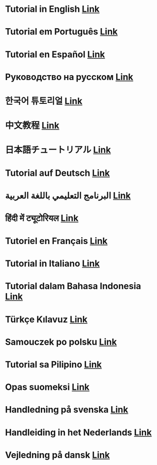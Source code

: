 # Tutorial in English [Link](https://github.com/ils94/TailsOSBitcoinColdWallet/blob/main/Languages/English.md)
# Tutorial em Português [Link](https://github.com/ils94/TailsOSBitcoinColdWallet/blob/main/Languages/Portugues.md)
# Tutorial en Español [Link](https://github.com/ils94/TailsOSBitcoinColdWallet/blob/main/Languages/Español.md)
# Руководство на русском [Link](https://github.com/ils94/TailsOSBitcoinColdWallet/blob/main/Languages/Russian.md)
# 한국어 튜토리얼 [Link](https://github.com/ils94/TailsOSBitcoinColdWallet/blob/main/Languages/Korean.md)
# 中文教程 [Link](https://github.com/ils94/TailsOSBitcoinColdWallet/blob/main/Languages/Chinese.md)
# 日本語チュートリアル [Link](https://github.com/ils94/TailsOSBitcoinColdWallet/blob/main/Languages/Japonese.md)
# Tutorial auf Deutsch [Link](https://github.com/ils94/TailsOSBitcoinColdWallet/blob/main/Languages/Deutsch.md)
# البرنامج التعليمي باللغة العربية [Link](https://github.com/ils94/TailsOSBitcoinColdWallet/blob/main/Languages/Arabic.md)
# हिंदी में ट्यूटोरियल [Link](https://github.com/ils94/TailsOSBitcoinColdWallet/blob/main/Languages/Hindi.md)
# Tutoriel en Français [Link](https://github.com/ils94/TailsOSBitcoinColdWallet/blob/main/Languages/French.md)
# Tutorial in Italiano [Link](https://github.com/ils94/TailsOSBitcoinColdWallet/blob/main/Languages/Italian.md)
# Tutorial dalam Bahasa Indonesia [Link](https://github.com/ils94/TailsOSBitcoinColdWallet/blob/main/Languages/Indonesian.md)
# Türkçe Kılavuz [Link](https://github.com/ils94/TailsOSBitcoinColdWallet/blob/main/Languages/Turkish.md)
# Samouczek po polsku [Link](https://github.com/ils94/TailsOSBitcoinColdWallet/blob/main/Languages/Polish.md)
# Tutorial sa Pilipino [Link](https://github.com/ils94/TailsOSBitcoinColdWallet/blob/main/Languages/Philippine.md)
# Opas suomeksi [Link](https://github.com/ils94/TailsOSBitcoinColdWallet/blob/main/Languages/Finnish.md)
# Handledning på svenska [Link](https://github.com/ils94/TailsOSBitcoinColdWallet/blob/main/Languages/Swedish.md)
# Handleiding in het Nederlands [Link](https://github.com/ils94/TailsOSBitcoinColdWallet/blob/main/Languages/Dutch.md)
# Vejledning på dansk [Link](https://github.com/ils94/TailsOSBitcoinColdWallet/blob/main/Languages/Danish.md)

